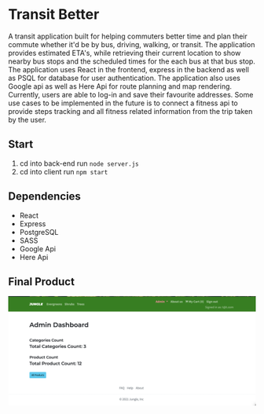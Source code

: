 # Transit Better 

A transit application built for helping commuters better time and plan their commute whether it'd be by bus, driving, walking, or transit. The application provides estimated ETA's, while retrieving their current location to show nearby bus stops and the scheduled times for the each bus at that bus stop. The application uses React in the frontend, express in the backend as well as PSQL for database for user authentication. The application also uses Google api as well as Here Api for route planning and map rendering. Currently, users are able to log-in and save their favourite addresses. Some use cases to be implemented in the future is to connect a fitness api to provide steps tracking and all fitness related information from the trip taken by the user. 

## Start 
1. cd into back-end run `node server.js`
2. cd into client run `npm start`

## Dependencies

- React 
- Express 
- PostgreSQL 
- SASS
- Google Api  
- Here Api 

## Final Product 

!["Admin Dashboard Categories Count"](https://github.com/lalafang33/Jungle-Rails/blob/master/docs/Admin%20Dashboard%20Count.png)
